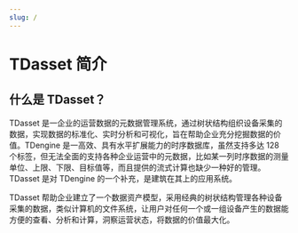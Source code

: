```yaml
---
slug: /
---
```


# TDasset 简介

## 什么是 TDasset？

TDasset 是一企业的运营数据的元数据管理系统，通过树状结构组织设备采集的数据，实现数据的标准化、实时分析和可视化，旨在帮助企业充分挖掘数据的价值。TDengine 是一高效、具有水平扩展能力的时序数据库，虽然支持多达 128 个标签，但无法全面的支持各种企业运营中的元数据，比如某一列时序数据的测量单位、上限、下限、目标值等，而且提供的流式计算也缺少一种好的管理。TDasset 是对 TDengine 的一个补充，是建筑在其上的应用系统。

TDasset 帮助企业建立了一个数据资产模型，采用经典的树状结构管理各种设备采集的数据，类似计算机的文件系统，让用户对任何一个或一组设备产生的数据能方便的查看、分析和计算，洞察运营状态，将数据的价值最大化。